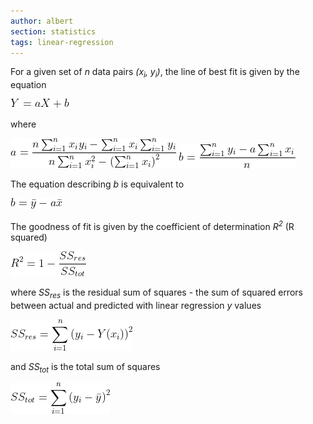 ```yaml
---
author: albert
section: statistics
tags: linear-regression
---
```

<!--more-->
For a given set of *n* data pairs *(x<sub>i</sub>, y<sub>i</sub>)*, the line of best fit is given by the equation

<img src="/assets/images/handbook/statistics/simple_linear_equation.gif" class="equation_gif" />

where

<img src="/assets/images/handbook/statistics/simple_linear_regression_a.gif" class="equation_gif" />


<img src="/assets/images/handbook/statistics/simple_linear_regression_b.gif" class="equation_gif" />

The equation describing *b* is equivalent to 

<img src="/assets/images/handbook/statistics/simple_linear_regression_b_by_means.gif" class="equation_gif" />

The goodness of fit is given by the coefficient of determination *R<sup>2</sup>* (R squared)

<img src="/assets/images/handbook/statistics/simple_linear_regression_r2.gif" class="equation_gif" />

where *SS<sub>res</sub>* is the residual sum of squares - the sum of squared errors between actual and predicted with linear regression  *y* values

<img src="/assets/images/handbook/statistics/simple_linear_regression_ss_res.gif" class="equation_gif" />

and *SS<sub>tot</sub>* is the total sum of squares

<img src="/assets/images/handbook/statistics/simple_linear_regression_ss_tot.gif" class="equation_gif" />
